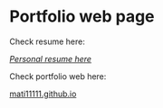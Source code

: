 # Portfolio web page 

 Check resume here: 
 
*<a href="https://github.com/user-attachments/assets/49cd3525-5670-4fdc-a041-c93e02478f2d">
  Personal resume here
</a>*

 Check portfolio web here: 
 
<a href="https://mati11111.github.io/">
  mati11111.github.io
</a>
